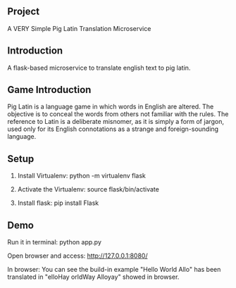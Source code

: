 Project
----------------------------------
A VERY Simple Pig Latin Translation Microservice


Introduction
----------------------------------
A flask-based microservice to translate english text to pig latin.


Game Introduction
----------------------------------
Pig Latin is a language game in which words in English are altered. The objective is to conceal the words from others not familiar with the rules. The reference to Latin is a deliberate misnomer, as it is simply a form of jargon, used only for its English connotations as a strange and foreign-sounding language.


Setup
----------------------------------
1. Install Virtualenv:
	python -m virtualenv flask

2. Activate the Virtualenv:
	source flask/bin/activate

3. Install flask: 
	pip install Flask

Demo
----------------------------------
Run it in terminal:
python app.py

Open browser and access: 
http://127.0.0.1:8080/

In browser: 
You can see the build-in example "Hello World Allo" has been translated in "elloHay orldWay Alloyay" showed in browser.




